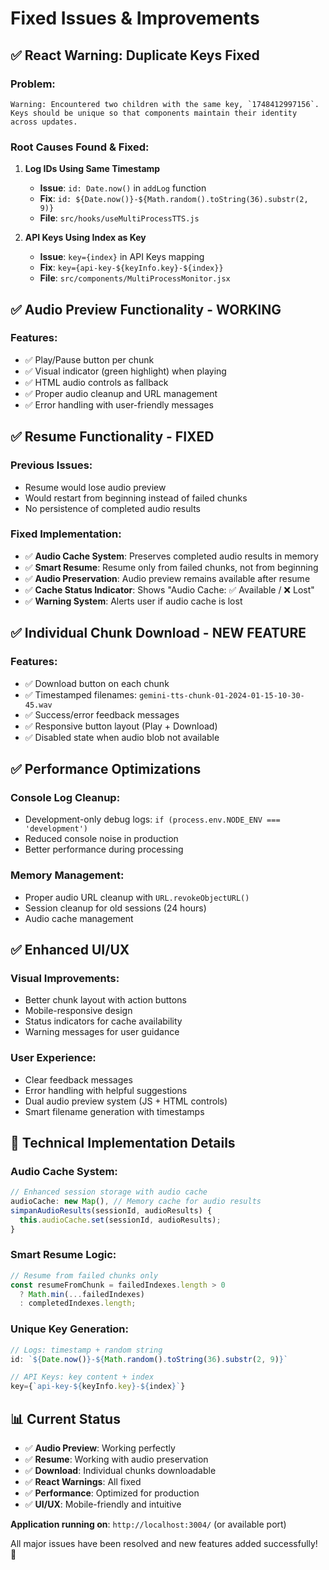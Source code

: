 # Fixed Issues & Improvements

## ✅ **React Warning: Duplicate Keys Fixed**

### **Problem:**
```
Warning: Encountered two children with the same key, `1748412997156`. 
Keys should be unique so that components maintain their identity across updates.
```

### **Root Causes Found & Fixed:**

1. **Log IDs Using Same Timestamp** 
   - **Issue**: `id: Date.now()` in `addLog` function
   - **Fix**: `id: ${Date.now()}-${Math.random().toString(36).substr(2, 9)}`
   - **File**: `src/hooks/useMultiProcessTTS.js`

2. **API Keys Using Index as Key**
   - **Issue**: `key={index}` in API Keys mapping
   - **Fix**: `key={api-key-${keyInfo.key}-${index}}`
   - **File**: `src/components/MultiProcessMonitor.jsx`

## ✅ **Audio Preview Functionality - WORKING**

### **Features:**
- ✅ Play/Pause button per chunk
- ✅ Visual indicator (green highlight) when playing
- ✅ HTML audio controls as fallback
- ✅ Proper audio cleanup and URL management
- ✅ Error handling with user-friendly messages

## ✅ **Resume Functionality - FIXED**

### **Previous Issues:**
- Resume would lose audio preview
- Would restart from beginning instead of failed chunks
- No persistence of completed audio results

### **Fixed Implementation:**
- ✅ **Audio Cache System**: Preserves completed audio results in memory
- ✅ **Smart Resume**: Resume only from failed chunks, not from beginning
- ✅ **Audio Preservation**: Audio preview remains available after resume
- ✅ **Cache Status Indicator**: Shows "Audio Cache: ✅ Available / ❌ Lost"
- ✅ **Warning System**: Alerts user if audio cache is lost

## ✅ **Individual Chunk Download - NEW FEATURE**

### **Features:**
- ✅ Download button on each chunk
- ✅ Timestamped filenames: `gemini-tts-chunk-01-2024-01-15-10-30-45.wav`
- ✅ Success/error feedback messages
- ✅ Responsive button layout (Play + Download)
- ✅ Disabled state when audio blob not available

## ✅ **Performance Optimizations**

### **Console Log Cleanup:**
- Development-only debug logs: `if (process.env.NODE_ENV === 'development')`
- Reduced console noise in production
- Better performance during processing

### **Memory Management:**
- Proper audio URL cleanup with `URL.revokeObjectURL()`
- Session cleanup for old sessions (24 hours)
- Audio cache management

## ✅ **Enhanced UI/UX**

### **Visual Improvements:**
- Better chunk layout with action buttons
- Mobile-responsive design
- Status indicators for cache availability
- Warning messages for user guidance

### **User Experience:**
- Clear feedback messages
- Error handling with helpful suggestions
- Dual audio preview system (JS + HTML controls)
- Smart filename generation with timestamps

## 🚀 **Technical Implementation Details**

### **Audio Cache System:**
```javascript
// Enhanced session storage with audio cache
audioCache: new Map(), // Memory cache for audio results
simpanAudioResults(sessionId, audioResults) {
  this.audioCache.set(sessionId, audioResults);
}
```

### **Smart Resume Logic:**
```javascript
// Resume from failed chunks only
const resumeFromChunk = failedIndexes.length > 0 
  ? Math.min(...failedIndexes) 
  : completedIndexes.length;
```

### **Unique Key Generation:**
```javascript
// Logs: timestamp + random string
id: `${Date.now()}-${Math.random().toString(36).substr(2, 9)}`

// API Keys: key content + index
key={`api-key-${keyInfo.key}-${index}`}
```

## 📊 **Current Status**

- ✅ **Audio Preview**: Working perfectly
- ✅ **Resume**: Working with audio preservation
- ✅ **Download**: Individual chunks downloadable
- ✅ **React Warnings**: All fixed
- ✅ **Performance**: Optimized for production
- ✅ **UI/UX**: Mobile-friendly and intuitive

**Application running on**: `http://localhost:3004/` (or available port)

All major issues have been resolved and new features added successfully! 🎉 